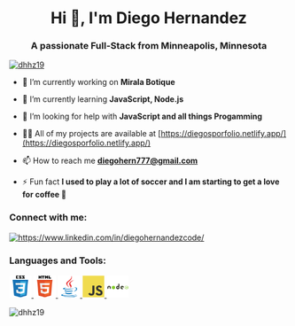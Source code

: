 <h1 align="center">Hi 👋, I'm Diego Hernandez</h1>
<h3 align="center">A passionate Full-Stack from Minneapolis, Minnesota</h3>

<p align="left"> <a href="https://github.com/ryo-ma/github-profile-trophy"><img src="https://github-profile-trophy.vercel.app/?username=dhhz19" alt="dhhz19" /></a> </p>

- 🔭 I’m currently working on **Mirala Botique**

- 🌱 I’m currently learning **JavaScript, Node.js**

- 🤝 I’m looking for help with **JavaScript and all things Progamming**

- 👨‍💻 All of my projects are available at [https://diegosporfolio.netlify.app/](https://diegosporfolio.netlify.app/)

- 📫 How to reach me **diegohern777@gmail.com**

- ⚡ Fun fact **I used to play a lot of soccer and I am starting to get a love for coffee 🥹**

<h3 align="left">Connect with me:</h3>
<p align="left">
<a href="https://linkedin.com/in/https://www.linkedin.com/in/diegohernandezcode/" target="blank"><img align="center" src="https://raw.githubusercontent.com/rahuldkjain/github-profile-readme-generator/master/src/images/icons/Social/linked-in-alt.svg" alt="https://www.linkedin.com/in/diegohernandezcode/" height="30" width="40" /></a>
</p>

<h3 align="left">Languages and Tools:</h3>
<p align="left"> <a href="https://www.w3schools.com/css/" target="_blank" rel="noreferrer"> <img src="https://raw.githubusercontent.com/devicons/devicon/master/icons/css3/css3-original-wordmark.svg" alt="css3" width="40" height="40"/> </a> <a href="https://www.w3.org/html/" target="_blank" rel="noreferrer"> <img src="https://raw.githubusercontent.com/devicons/devicon/master/icons/html5/html5-original-wordmark.svg" alt="html5" width="40" height="40"/> </a> <a href="https://www.java.com" target="_blank" rel="noreferrer"> <img src="https://raw.githubusercontent.com/devicons/devicon/master/icons/java/java-original.svg" alt="java" width="40" height="40"/> </a> <a href="https://developer.mozilla.org/en-US/docs/Web/JavaScript" target="_blank" rel="noreferrer"> <img src="https://raw.githubusercontent.com/devicons/devicon/master/icons/javascript/javascript-original.svg" alt="javascript" width="40" height="40"/> </a> <a href="https://nodejs.org" target="_blank" rel="noreferrer"> <img src="https://raw.githubusercontent.com/devicons/devicon/master/icons/nodejs/nodejs-original-wordmark.svg" alt="nodejs" width="40" height="40"/> </a> </p>

<p><img align="center" src="https://github-readme-streak-stats.herokuapp.com/?user=dhhz19&" alt="dhhz19" /></p>

